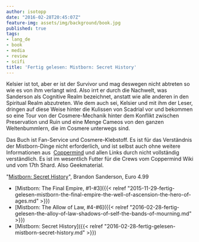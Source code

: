 ```yaml
---
author: isotopp
date: "2016-02-28T20:45:07Z"
feature-img: assets/img/background/book.jpg
published: true
tags:
- lang_de
- book
- media
- review
- scifi
title: 'Fertig gelesen: Mistborn: Secret History'
---
```

Kelsier ist tot, aber er ist der Survivor und mag deswegen nicht abtreten so wie es von ihm verlangt wird. Also irrt er durch die Nachwelt, was Sanderson als Cognitive Realm bezeichnet, anstatt wie alle anderen in den Spiritual Realm abzutreten. Wie dem auch sei, Kelsier und mit ihm der Leser, dringen auf diese Weise hinter die Kulissen von Scadrial vor und bekommen so eine Tour von der Cosmere-Mechanik hinter dem Konflikt zwischen Preservation und Ruin und eine Menge Cameos von den ganzen Weltenbummlern, die im Cosmere unterwegs sind.

Das Buch ist Fan-Service und Cosmere-Klebstoff. Es ist für das Verständnis der Mistborn-Dinge nicht erforderlich, und ist selbst auch ohne weitere Informationen aus 
[Coppermind](http://coppermind.net/wiki/Mistborn:_Secret_History) und allen Links durch nicht vollständig verständlich. Es ist im wesentlich Futter für die Crews vom Coppermind Wiki und vom 17th Shard. Also Geekmaterial.

"[Mistborn: Secret History](http://www.amazon.de/dp/B01B0NS93U)", Brandon Sanderson, Euro 4.99

- [Mistborn: The Final Empire, #1-#3]({{< relref "2015-11-29-fertig-gelesen-mistborn-the-final-empire-the-well-of-ascension-the-hero-of-ages.md" >}})
- [Mistborn: The Allow of Law, #4-#6]({{< relref "2016-02-28-fertig-gelesen-the-alloy-of-law-shadows-of-self-the-bands-of-mourning.md" >}})
- [Mistborn: Secret History]({{< relref "2016-02-28-fertig-gelesen-mistborn-secret-history.md" >}})
